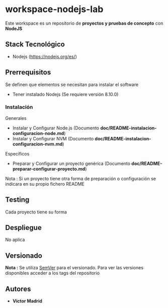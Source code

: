 # workspace-nodejs-lab

Este workspace es un repositorio de **proyectos y pruebas de concepto** con **NodeJS**

## Stack Tecnológico

* Nodejs (https://nodejs.org/es/)

## Prerrequisitos

Se definen que elementos se necesitan para instalar el software

* Tener instalado Nodejs (Se requiere versión 8.10.0)

### Instalación

Generales

* Instalar y Configurar Node.js (Documento **doc/README-instalacion-configuracion-node.md**)
* Instalar y Configurar NVM (Documento **doc/README-instalacion-configuracion-nvm.md**)

Específicos

* Preparar y Configurar un proyecto genérica (Documento **doc/README-preparar-configurar-proyecto.md**)

Nota : Si un proyecto tiene otra forma de preparación o configuración se indicara en su propio fichero README


## Testing

Cada proyecto tiene su forma

## Despliegue

No aplica


## Versionado

**Nota :** Se utiliza [SemVer](http://semver.org/) para el versionado. 
Para ver las versiones disponibles acceder a los tags del repositorio

## Autores

* **Víctor Madrid**
